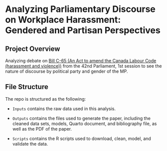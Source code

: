 # Analyzing Parliamentary Discourse on Workplace Harassment: Gendered and Partisan Perspectives

## Project Overview
Analyzing debate on [Bill C-65 (An Act to amend the Canada Labour Code (harassment and violence))](https://www.parl.ca/LegisInfo/en/bill/42-1/c-65) from the 42nd Parliament, 1st session to see the nature of discourse by political party and gender of the MP.

## File Structure
The repo is structured as the following:

-   `Inputs` contains the raw data used in this analysis.

-   `Outputs` contains the files used to generate the paper, including the cleaned data sets, models, Quarto document, and bibliography file, as well as the PDF of the paper.

-   `Scripts` contains the R scripts used to download, clean, model, and validate the data.
